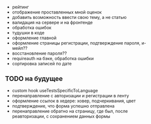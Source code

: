 - рейтинг
- отображение проставленных мной оценок
- добавить возможность ввести свою тему, а не статью
- валидация на сервере и на фронтенде
- обработка ошибок
- тудушки в коде
- оформление главной
- оформление страницы регистрации, подтверждение пароля, и-мейл??
- восстановление пароля??
- requireauth на бэке, обработка ошибки
- сортировка записей по дате

## TODO на будущее

- custom hook useTestsSpecificToLanguage
- перенаправление с авторизации и регистрации в ленту
- оформление ссылок в хедере: ховер, подчеркивания, цвет
- подтверждение, что форма успешно отправлена
- перенаправление обратно на страницу, где был, после реавторизации, с сохранением данных формы
